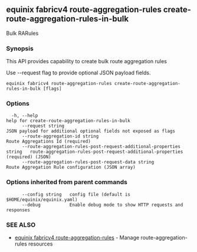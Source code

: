 ## equinix fabricv4 route-aggregation-rules create-route-aggregation-rules-in-bulk

Bulk RARules

### Synopsis

This API provides capability to create bulk route aggregation rules

Use --request flag to provide optional JSON payload fields.

```
equinix fabricv4 route-aggregation-rules create-route-aggregation-rules-in-bulk [flags]
```

### Options

```
  -h, --help                                                                help for create-route-aggregation-rules-in-bulk
      --request string                                                      JSON payload for additional optional fields not exposed as flags
      --route-aggregation-id string                                         Route Aggregations Id (required)
      --route-aggregation-rules-post-request-additional-properties string   route-aggregation-rules-post-request-additional-properties (required) (JSON)
      --route-aggregation-rules-post-request-data string                    Route Aggregation Rule configuration (JSON array)
```

### Options inherited from parent commands

```
      --config string   config file (default is $HOME/equinix/equinix.yaml)
      --debug           Enable debug mode to show HTTP requests and responses
```

### SEE ALSO

* [equinix fabricv4 route-aggregation-rules](equinix_fabricv4_route-aggregation-rules.md)	 - Manage route-aggregation-rules resources

